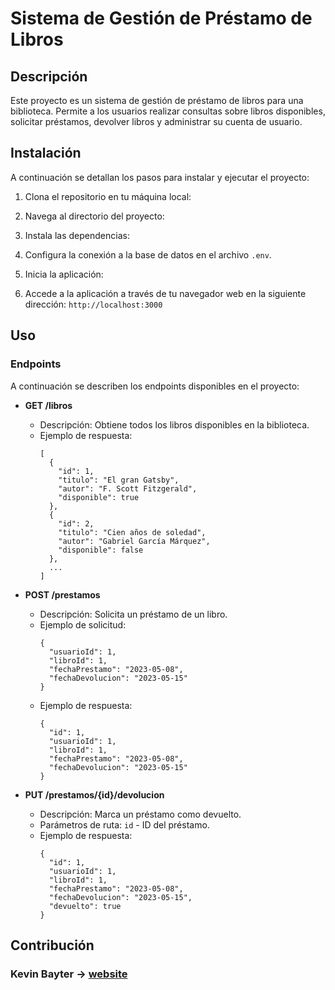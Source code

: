# Sistema de Gestión de Préstamo de Libros

## Descripción
Este proyecto es un sistema de gestión de préstamo de libros para una biblioteca. Permite a los usuarios realizar consultas sobre libros disponibles, solicitar préstamos, devolver libros y administrar su cuenta de usuario.

## Instalación
A continuación se detallan los pasos para instalar y ejecutar el proyecto:

1. Clona el repositorio en tu máquina local:



2. Navega al directorio del proyecto:


3. Instala las dependencias:


4. Configura la conexión a la base de datos en el archivo `.env`.

5. Inicia la aplicación:



6. Accede a la aplicación a través de tu navegador web en la siguiente dirección: `http://localhost:3000`

## Uso

### Endpoints

A continuación se describen los endpoints disponibles en el proyecto:

- **GET /libros**
    - Descripción: Obtiene todos los libros disponibles en la biblioteca.
    - Ejemplo de respuesta:
      ```
      [
        {
          "id": 1,
          "titulo": "El gran Gatsby",
          "autor": "F. Scott Fitzgerald",
          "disponible": true
        },
        {
          "id": 2,
          "titulo": "Cien años de soledad",
          "autor": "Gabriel García Márquez",
          "disponible": false
        },
        ...
      ]
      ```

- **POST /prestamos**
    - Descripción: Solicita un préstamo de un libro.
    - Ejemplo de solicitud:
      ```
      {
        "usuarioId": 1,
        "libroId": 1,
        "fechaPrestamo": "2023-05-08",
        "fechaDevolucion": "2023-05-15"
      }
      ```
    - Ejemplo de respuesta:
      ```
      {
        "id": 1,
        "usuarioId": 1,
        "libroId": 1,
        "fechaPrestamo": "2023-05-08",
        "fechaDevolucion": "2023-05-15"
      }
      ```

- **PUT /prestamos/{id}/devolucion**
    - Descripción: Marca un préstamo como devuelto.
    - Parámetros de ruta: `id` - ID del préstamo.
    - Ejemplo de respuesta:
      ```
      {
        "id": 1,
        "usuarioId": 1,
        "libroId": 1,
        "fechaPrestamo": "2023-05-08",
        "fechaDevolucion": "2023-05-15",
        "devuelto": true
      }
      ```

## Contribución
### Kevin Bayter ->  [website](http://bcod3r.com)


